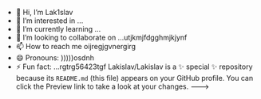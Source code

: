 - 👋 Hi, I’m Lak1slav
- 👀 I’m interested in ...
- 🌱 I’m currently learning ...
- 💞️ I’m looking to collaborate on ...utjkmjfdgghmjkjynf
- 📫 How to reach me oijregjgvnergirg
- 😄 Pronouns: )))))osdnh
- ⚡ Fun fact: ...rgtrg56423tgf
Lakislav/Lakislav is a ✨ special ✨ repository because its `README.md` (this file) appears on your GitHub profile.
You can click the Preview link to take a look at your changes.
--->
